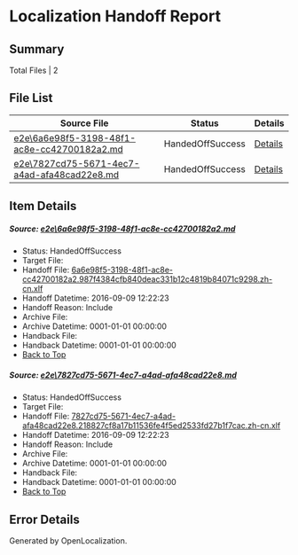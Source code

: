 # <a name='report-top'></a> Localization Handoff Report

## Summary
 Total Files | 2

## File List
 Source File | Status | Details 
 ----------- | ------ | ------- 
 [e2e\6a6e98f5-3198-48f1-ac8e-cc42700182a2.md](https://github.com/OpenLocalizationTestOrg/ol-test0/blob/06c895eb5f1db3805ac7e2fa68b5549d219c3155/e2e/6a6e98f5-3198-48f1-ac8e-cc42700182a2.md) | HandedOffSuccess | [Details](#5aabc5259a7d4e3afca5e4357ee94b9ebd7d75411)
 [e2e\7827cd75-5671-4ec7-a4ad-afa48cad22e8.md](https://github.com/OpenLocalizationTestOrg/ol-test0/blob/06c895eb5f1db3805ac7e2fa68b5549d219c3155/e2e/7827cd75-5671-4ec7-a4ad-afa48cad22e8.md) | HandedOffSuccess | [Details](#ce988b3b1ef730b6e58f78c8c3ca0dcbc8183f0f2)

## Item Details
##### <a name='5aabc5259a7d4e3afca5e4357ee94b9ebd7d75411'></a> Source: [e2e\6a6e98f5-3198-48f1-ac8e-cc42700182a2.md](https://github.com/OpenLocalizationTestOrg/ol-test0/blob/06c895eb5f1db3805ac7e2fa68b5549d219c3155/e2e/6a6e98f5-3198-48f1-ac8e-cc42700182a2.md)
* Status: HandedOffSuccess
* Target File: 
* Handoff File: [6a6e98f5-3198-48f1-ac8e-cc42700182a2.987f4384cfb840deac331b12c4819b84071c9298.zh-cn.xlf](https://github.com/OpenLocalizationTestOrg/ol-test0-handoff/blob/b86d2293d55c7efcbc96a8a87087350ac894838b/ol-handoff/OpenLocalizationTestOrg/ol-test0-zhcn/yuwzho/ht/6a6e98f5-3198-48f1-ac8e-cc42700182a2.987f4384cfb840deac331b12c4819b84071c9298.zh-cn.xlf)
* Handoff Datetime: 2016-09-09 12:22:23
* Handoff Reason: Include
* Archive File: 
* Archive Datetime: 0001-01-01 00:00:00
* Handback File: 
* Handback Datetime: 0001-01-01 00:00:00
* [Back to Top](#report-top)

##### <a name='ce988b3b1ef730b6e58f78c8c3ca0dcbc8183f0f2'></a> Source: [e2e\7827cd75-5671-4ec7-a4ad-afa48cad22e8.md](https://github.com/OpenLocalizationTestOrg/ol-test0/blob/06c895eb5f1db3805ac7e2fa68b5549d219c3155/e2e/7827cd75-5671-4ec7-a4ad-afa48cad22e8.md)
* Status: HandedOffSuccess
* Target File: 
* Handoff File: [7827cd75-5671-4ec7-a4ad-afa48cad22e8.218827cf8a17b11536fe4f5ed2533fd27b1f7cac.zh-cn.xlf](https://github.com/OpenLocalizationTestOrg/ol-test0-handoff/blob/b86d2293d55c7efcbc96a8a87087350ac894838b/ol-handoff/OpenLocalizationTestOrg/ol-test0-zhcn/yuwzho/ht/7827cd75-5671-4ec7-a4ad-afa48cad22e8.218827cf8a17b11536fe4f5ed2533fd27b1f7cac.zh-cn.xlf)
* Handoff Datetime: 2016-09-09 12:22:23
* Handoff Reason: Include
* Archive File: 
* Archive Datetime: 0001-01-01 00:00:00
* Handback File: 
* Handback Datetime: 0001-01-01 00:00:00
* [Back to Top](#report-top)


## Error Details

Generated by OpenLocalization.
